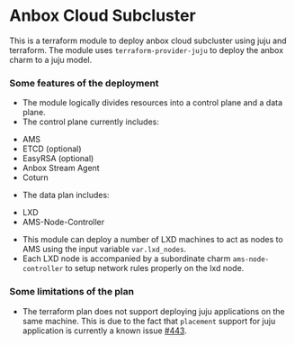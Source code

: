 # Anbox Cloud Subcluster

This is a terraform module to deploy anbox cloud subcluster using juju and terraform.
The module uses `terraform-provider-juju` to deploy the anbox charm to a
juju model.

### Some features of the deployment

* The module logically divides resources into a control plane and a data plane.
* The control plane currently includes:
- AMS
- ETCD (optional)
- EasyRSA (optional)
- Anbox Stream Agent
- Coturn
* The data plan includes:
- LXD
- AMS-Node-Controller
* This module can deploy a number of LXD machines to act as nodes to AMS using the
input variable `var.lxd_nodes`.
* Each LXD node is accompanied by a subordinate charm `ams-node-controller` to
setup network rules properly on the lxd node.

### Some limitations of the plan

* The terraform plan does not support deploying juju applications on the same machine.
This is due to the fact that `placement` support for juju application is currently
a known issue [#443](https://github.com/juju/terraform-provider-juju/issues/443).
